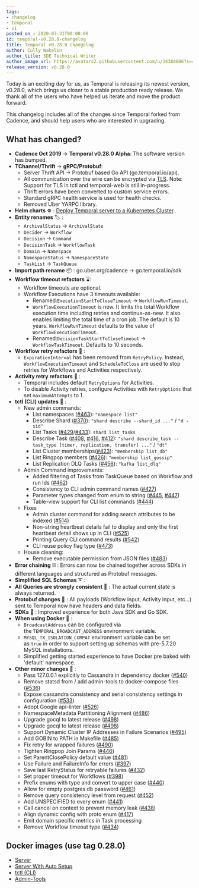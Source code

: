 ```yaml
---
tags:
- changelog
- temporal
- v1
posted_on_: 2020-07-31T00:00:00
id: temporal-v0.28.0-changelog
title: Temporal v0.28.0 changelog
author: Cully Wakelin
author_title: SDE Technical Writer
author_image_url: https://avatars2.githubusercontent.com/u/34380806?s=400&u=5cd38b5e4416a5d10cdf9ebd386eec1d02f0b067&v=4
release_version: v0.28.0
---
```


<!--truncate-->

Today is an exciting day for us, as Temporal is releasing its newest version, v0.28.0, which brings us closer to a stable production ready release. We thank all of the users who have helped us iterate and move the product forward.

This changelog includes all of the changes since Temporal forked from Cadence, and should help users who are interested in upgrading.

## What has changed?

- **Cadence Oct 2019** → **Temporal v0.28.0 Alpha**: The software version has bumped.
- **TChannel/Thrift** → **gRPC/Protobuf**:
    - Server Thrift API → Protobuf based Go API (go.temporal.io/api).
    - All communication over the wire can be encrypted via [TLS](https://docs.temporal.io/docs/configuring-temporal-server#tls). Note: Support for TLS in tctl and temporal-web is still in-progress.
    - Thrift errors have been converted to custom service errors.
    - Standard gRPC health service is used for health checks.
    - Removed Uber YARPC library.
- **Helm charts** ☸️  : [Deploy Temporal server to a Kubernetes Cluster](https://github.com/temporalio/helm-charts).
- **Entity renames** 🏷️ :
    - `ArchivalStatus` → `ArchivalState`
    - `Decider` → `Workflow`
    - `Decision` → `Command`
    - `DecisionTask` → `WorkflowTask`
    - `Domain` → `Namespace`
    - `NamespaceStatus` → `NamespaceState`
    - `TaskList` → `TaskQueue`
- **Import path rename** 📦 : go.uber.org/cadence → go.temporal.io/sdk
- **Workflow timeout refactors** ⌛:
    - Workflow timeouts are optional.
    - Workflow Executions have 3 timeouts available:
        - Renamed:`ExecutionStartToCloseTimeout` → `WorkflowRunTimeout`.
        - `WorkflowExecutionTimeout` is new. It limits the total Workflow execution time including retries and continue-as-new. It also enables limiting the total time of a cron job. The default is 10 years. `WorkflowRunTimeout` defaults to the value of `WorkflowExecutionTimeout`.
        - Renamed:`DecisionTaskStartToCloseTimeout` → `WorkflowTaskTimeout`. Defaults to 10 seconds.
- **Workflow retry refactors** 🔁 :
    - `ExpirationInterval` has been removed from `RetryPolicy`. Instead, `WorkflowExecutionTimeout` and `ScheduleToClose` are used to stop retries for Workflows and Activities respectively.
- **Activity retry refactors** 🔁 :
    - Temporal includes default `RetryOptions` for Activities.
    - To disable Activity retries, configure Activities with `RetryOptions` that set `maximumAttempts` to 1.
- **tctl (CLI) updates** 🧰 :
    - New admin commands:
        - List namespaces ([#463](https://github.com/temporalio/temporal/pull/463)): `"namespace list"`
        - Describe Shard ([#370](https://github.com/temporalio/temporal/pull/370)): `"shard describe --shard_id ..."` / `"d -sid"`
        - List Tasks ([#429](https://github.com/temporalio/temporal/pull/429)/[#433](https://github.com/temporalio/temporal/pull/433)): `shard list_tasks`
        - Describe Task ([#408](https://github.com/temporalio/temporal/pull/408), [#416](https://github.com/temporalio/temporal/pull/416), [#412](https://github.com/temporalio/temporal/pull/412)): `"shard describe_task --task_type [timer, replication, transfer] ..."` / `"dt"`
        - List Cluster memberships([#423](https://github.com/temporalio/temporal/pull/423/files)): `"membership list_db"`
        - List Ringpop members ([#426](https://github.com/temporalio/temporal/pull/426)): `"membership list_gossip"`
        - List Replication DLQ Tasks ([#456](https://github.com/temporalio/temporal/pull/456)): `"kafka list_dlq"`
    - Admin Command improvements:
        - Added filtering of Tasks from TaskQueue based on Workflow and run Ids  ([#462](https://github.com/temporalio/temporal/pull/462))
        - Consistency to CLI admin command names ([#427](https://github.com/temporalio/temporal/pull/427))
        - Parameter types changed from enum to string ([#445](https://github.com/temporalio/temporal/pull/445), [#447](https://github.com/temporalio/temporal/pull/447))
        - Table-view support for CLI list commands ([#444](https://github.com/temporalio/temporal/pull/444))
    - Fixes
        - Admin cluster command for adding search attributes to be indexed ([#514](https://github.com/temporalio/temporal/pull/514))
        - Non-string heartbeat details fail to display and only the first heartbeat detail shows up in CLI ([#525](https://github.com/temporalio/temporal/pull/525))
        - Printing Query CLI command results ([#542](https://github.com/temporalio/temporal/pull/542))
        - CLI reuse policy flag type ([#473](https://github.com/temporalio/temporal/pull/473))
    - House cleaning:
        - Remove executable permission from JSON files ([#483](https://github.com/temporalio/temporal/pull/483))
- **Error chaining** ⛓️  :  Errors can now be chained together across SDKs in different languages and structured as Protobuf messages.
- **Simplified SQL Schemas** ➰ :
- **All Queries are strongly consistent** 🔎 : The actual current state is always returned.
- **Protobuf changes** 👣 : All payloads (Workflow input, Activity input, etc...) sent to Temporal now have headers and data fields.
- **SDKs** 🔌 : Improved experience for both Java SDK and Go SDK.
- **When using Docker** 🐳 :
    - `BroadcastAddress` can be configured via the `TEMPORAL_BROADCAST_ADDRESS` environment variable.
    - `MYSQL_TX_ISOLATION_COMPAT` environment variable can be set as `true` in order to support setting up schemas with pre-5.7.20 MySQL installations.
    - Simplified getting started experience to have Docker pre baked with 'default' namespace.
- **Other minor changes** 🔹 :
    - Pass 127.0.0.1 explicitly to Cassandra in dependency docker ([#540](https://github.com/temporalio/temporal/pull/540))
    - Remove statsd from / add admin-tools to docker-compose files ([#536](https://github.com/temporalio/temporal/pull/536))
    - Expose cassandra consistency and serial consistency settings in configuration ([#533](https://github.com/temporalio/temporal/pull/533))
    - Adopt Google api-linter ([#526](https://github.com/temporalio/temporal/pull/526))
    - NamespaceMetadata Partitioning Alignment ([#486](https://github.com/temporalio/temporal/pull/486))
    - Upgrade gocql to latest release ([#498](https://github.com/temporalio/temporal/pull/498))
    - Upgrade gocql to latest release ([#498](https://github.com/temporalio/temporal/pull/498))
    - Support Dynamic Cluster IP Addresses in Failure Scenarios ([#495](https://github.com/temporalio/temporal/pull/495))
    - Add GOBIN to PATH in Makefile ([#485](https://github.com/temporalio/temporal/pull/485))
    - Fix retry for wrapped failures ([#490](https://github.com/temporalio/temporal/pull/490))
    - Tighten Ringpop Join Params ([#446](https://github.com/temporalio/temporal/pull/446))
    - Set ParentClosePolicy default value ([#481](https://github.com/temporalio/temporal/pull/481))
    - Use Failure and FailureInfo for errors ([#397](https://github.com/temporalio/temporal/pull/397))
    - Save last RetryStatus for retryable failures ([#432](https://github.com/temporalio/temporal/pull/432))
    - Set proper timeout for Workflows ([#398](https://github.com/temporalio/temporal/pull/398))
    - Prefix enums with type and convert to upper case ([#440](https://github.com/temporalio/temporal/pull/440))
    - Allow for empty postgres db password ([#461](https://github.com/temporalio/temporal/pull/461))
    - Remove query consistency level from request ([#452](https://github.com/temporalio/temporal/pull/452))
    - Add UNSPECIFIED to every enum ([#441](https://github.com/temporalio/temporal/pull/441))
    - Call cancel on context to prevent memory leak ([#438](https://github.com/temporalio/temporal/pull/438))
    - Align dynamic config with proto enum ([#417](https://github.com/temporalio/temporal/pull/417))
    - Emit domain specific metrics in Task processing
    - Remove Workflow timeout type ([#434](https://github.com/temporalio/temporal/pull/434))

## **Docker images (use tag 0.28.0)**

- [Server](https://hub.docker.com/repository/docker/temporalio/server)
- [Server With Auto Setup](https://hub.docker.com/repository/docker/temporalio/auto-setup)
- [tctl (CLI)](https://hub.docker.com/repository/docker/temporalio/tctl)
- [Admin-Tools](https://hub.docker.com/repository/docker/temporalio/admin-tools)
